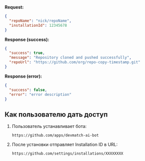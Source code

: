 **Request:**

```json
{
  "repoName": "nick/repoName",
  "installationId": 12345678
}
```

**Response (success):**

```json
{
  "success": true,
  "message": "Repository cloned and pushed successfully",
  "repoUrl": "https://github.com/org/repo-copy-timestamp.git"
}
```

**Response (error):**

```json
{
  "success": false,
  "error": "error description"
}
```

## Как пользователю дать доступ

1. Пользователь устанавливает бота:

   ```
   https://github.com/apps/devmatch-ai-bot
   ```

2. После установки отправляет Installation ID в URL:
   ```
   https://github.com/settings/installations/XXXXXXXX
   ```
